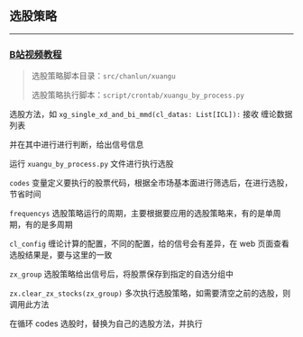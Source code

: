 ## 选股策略

---

### [B站视频教程](https://space.bilibili.com/384267873)

> 选股策略脚本目录：`src/chanlun/xuangu`
>
> 选股策略执行脚本：`script/crontab/xuangu_by_process.py`


选股方法，如 `xg_single_xd_and_bi_mmd(cl_datas: List[ICL]):` 接收 缠论数据列表

并在其中进行进行判断，给出信号信息

运行 `xuangu_by_process.py` 文件进行执行选股

`codes` 变量定义要执行的股票代码，根据全市场基本面进行筛选后，在进行选股，节省时间

`frequencys` 选股策略运行的周期，主要根据要应用的选股策略来，有的是单周期，有的是多周期

`cl_config` 缠论计算的配置，不同的配置，给的信号会有差异，在 web 页面查看选股结果是，要与这里的一致

`zx_group` 选股策略给出信号后，将股票保存到指定的自选分组中

`zx.clear_zx_stocks(zx_group)` 多次执行选股策略，如需要清空之前的选股，则调用此方法

在循环 codes 选股时，替换为自己的选股方法，并执行